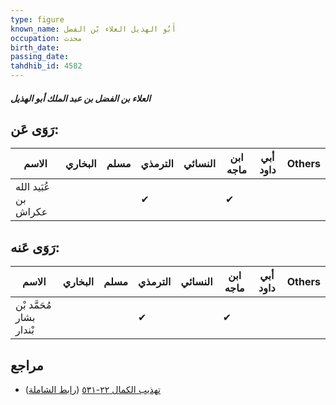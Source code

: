 ```yaml
---
type: figure
known_name: أَبُو الهذيل العلاء بْن الفضل
occupation: محدث
birth_date:
passing_date:
tahdhib_id: 4582
---
```

##### العلاء بن الفضل بن عبد الملك أبو الهذيل

## رَوَى عَن:
| الاسم                | البخاري | مسلم | الترمذي | النسائي | ابن ماجه | أبي داود | Others |
| -------------------- | ------- | ---- | ------- | ------- | -------- | -------- | ------ |
| عُبَيد الله بن عكراش |         |      | ✔       |         | ✔        |          |        |
## رَوَى عَنه:
| الاسم                    | البخاري | مسلم | الترمذي | النسائي | ابن ماجه | أبي داود | Others |
| ------------------------ | ------- | ---- | ------- | ------- | -------- | -------- | ------ |
| مُحَمَّد بْن بشار بْندار |         |      | ✔       |         | ✔        |          |        |
## مراجع
- [تهذيب الكمال ٢٢-٥٣١](obsidian://open?vault=Tahdhib-al-Kamal&file=Figures/٤٥٨٢-العلاء%20بن%20الفضل%20بن%20عبد%20الملك%20أبو%20الهذيل) ([رابط الشاملة](https://shamela.ws/book/3722/11784))